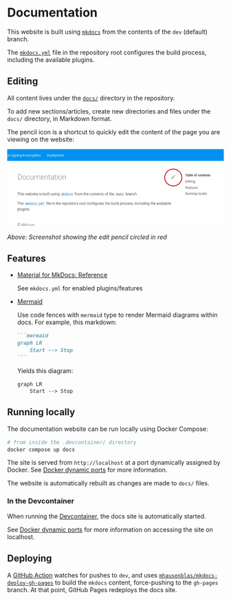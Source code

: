 # Documentation

This website is built using [`mkdocs`](https://www.mkdocs.org/) from the contents of the `dev` (default) branch.

The [`mkdocs.yml`][mkdocs.yml] file in the repository root configures the build process, including the available plugins.

## Editing

All content lives under the [`docs/`][docs] directory in the repository.

To add new sections/articles, create new directories and files under the `docs/` directory, in Markdown format.

The pencil icon is a shortcut to quickly edit the content of the page you are viewing on the website:

![Screenshot showing edit pencil](img/edit-pencil.png)

_Above: Screenshot showing the edit pencil circled in red_

## Features

- [Material for MkDocs: Reference](https://squidfunk.github.io/mkdocs-material/reference/)

  See `mkdocs.yml` for enabled plugins/features

- [Mermaid](https://mermaid-js.github.io/mermaid/)

  Use code fences with `mermaid` type to render Mermaid diagrams within docs. For example, this markdown:

  ````markdown
  ```mermaid
  graph LR
      Start --> Stop
  ```
  ````

  Yields this diagram:

  ```mermaid
  graph LR
      Start --> Stop
  ```

## Running locally

The documentation website can be run locally using Docker Compose:

```bash
# from inside the .devcontainer/ directory
docker compose up docs
```

The site is served from `http://localhost` at a port dynamically assigned by Docker. See
[Docker dynamic ports](../development/docker-dynamic-ports.md) for more information.

The website is automatically rebuilt as changes are made to `docs/` files.

### In the Devcontainer

When running the [Devcontainer](../development/README.md#vs-code-with-devcontainers), the docs site is automatically started.

See [Docker dynamic ports](../development/docker-dynamic-ports.md) for more information on accessing the site on localhost.

## Deploying

A [GitHub Action][mkdocs-action] watches for pushes to `dev`, and uses
[`mhausenblas/mkdocs-deploy-gh-pages`][mkdocs-deploy-gh-pages] to build the `mkdocs` content, force-pushing to the `gh-pages`
branch. At that point, GitHub Pages redeploys the docs site.

[docs]: https://github.com/cal-itp/benefits/tree/dev/docs
[mkdocs.yml]: https://github.com/cal-itp/benefits/blob/dev/mkdocs.yml
[mkdocs-action]: https://github.com/cal-itp/benefits/blob/dev/.github/workflows/mkdocs.yml
[mkdocs-deploy-gh-pages]: https://github.com/mhausenblas/mkdocs-deploy-gh-pages

